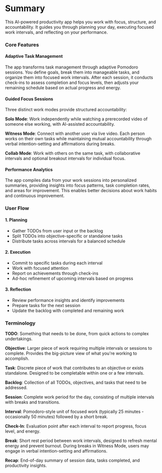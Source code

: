 # Summary

This AI-powered productivity app helps you work with focus, structure, and accountability. It guides you through planning your day, executing focused work intervals, and reflecting on your performance.

### Core Features

#### Adaptive Task Management

The app transforms task management through adaptive Pomodoro sessions. You define goals, break them into manageable tasks, and organize them into focused work intervals. After each session, it conducts check-ins to assess completion and focus levels, then adjusts your remaining schedule based on actual progress and energy.

#### Guided Focus Sessions

Three distinct work modes provide structured accountability:

**Solo Mode**: Work independently while watching a prerecorded video of someone else working, with AI-assisted accountability.

**Witness Mode**: Connect with another user via live video. Each person works on their own tasks while maintaining mutual accountability through verbal intention-setting and affirmations during breaks.

**Collab Mode**: Work with others on the same task, with collaborative intervals and optional breakout intervals for individual focus.

#### Performance Analytics

The app compiles data from your work sessions into personalized summaries, providing insights into focus patterns, task completion rates, and areas for improvement. This enables better decisions about work habits and continuous improvement.

### User Flow

#### 1. Planning

* Gather TODOs from user input or the backlog
* Split TODOs into objective-specific or standalone tasks
* Distribute tasks across intervals for a balanced schedule

#### 2. Execution

* Commit to specific tasks during each interval
* Work with focused attention
* Report on achievements through check-ins
* Ad-hoc refinement of upcoming intervals based on progress

#### 3. Reflection

* Review performance insights and identify improvements
* Prepare tasks for the next session
* Update the backlog with completed and remaining work

### Terminology

**TODO**: Something that needs to be done, from quick actions to complex undertakings.

**Objective**: Larger piece of work requiring multiple intervals or sessions to complete. Provides the big-picture view of what you're working to accomplish.

**Task**: Discrete piece of work that contributes to an objective or exists standalone. Designed to be completable within one or a few intervals.

**Backlog**: Collection of all TODOs, objectives, and tasks that need to be addressed.

**Session**: Complete work period for the day, consisting of multiple intervals with breaks and transitions.

**Interval**: Pomodoro-style unit of focused work (typically 25 minutes - occasionally 50 minutes) followed by a short break.

**Check-In**: Evaluation point after each interval to report progress, focus level, and energy.

**Break**: Short rest period between work intervals, designed to refresh mental energy and prevent burnout. During breaks in Witness Mode, users may engage in verbal intention-setting and affirmations.

**Recap**: End-of-day summary of session data, tasks completed, and productivity insights.
